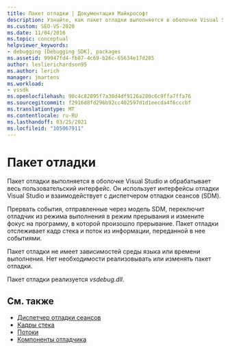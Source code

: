 ```yaml
---
title: Пакет отладки | Документация Майкрософт
description: Узнайте, как пакет отладки выполняется в оболочке Visual Studio и обрабатывает пользовательский интерфейс, используя интерфейсы отладки и взаимодействующие с диспетчером отладки сеанса.
ms.custom: SEO-VS-2020
ms.date: 11/04/2016
ms.topic: conceptual
helpviewer_keywords:
- debugging [Debugging SDK], packages
ms.assetid: 99947fd4-fb87-4c69-b26c-65634e17d285
author: leslierichardson95
ms.author: lerich
manager: jmartens
ms.workload:
- vssdk
ms.openlocfilehash: 90c4c82895f7a30d4df9126a280c6c9ffa7ffa76
ms.sourcegitcommit: f2916d8fd296b92cc402597d1d1eecda4f6cccbf
ms.translationtype: MT
ms.contentlocale: ru-RU
ms.lasthandoff: 03/25/2021
ms.locfileid: "105067911"
---
```

# <a name="debug-package"></a>Пакет отладки
Пакет отладки выполняется в оболочке Visual Studio и обрабатывает весь пользовательский интерфейс. Он использует интерфейсы отладки Visual Studio и взаимодействует с диспетчером отладки сеансов (SDM).

 Прервать события, отправленные через модель SDM, переключит отладчик из режима выполнения в режим прерывания и измените фокус на программу, в которой произошло прерывание. Пакет отладки отслеживает кадр стека и поток из информации, переданной в нее событиями.

 Пакет отладки не имеет зависимостей среды языка или времени выполнения. Нет необходимости реализовывать или изменять пакет отладки.

 Пакет отладки реализуется *vsdebug.dll*.

## <a name="see-also"></a>См. также
- [Диспетчер отладки сеансов](../../extensibility/debugger/session-debug-manager.md)
- [Кадры стека](../../extensibility/debugger/stack-frames.md)
- [Потоки](../../extensibility/debugger/threads.md)
- [Компоненты отладчика](../../extensibility/debugger/debugger-components.md)
